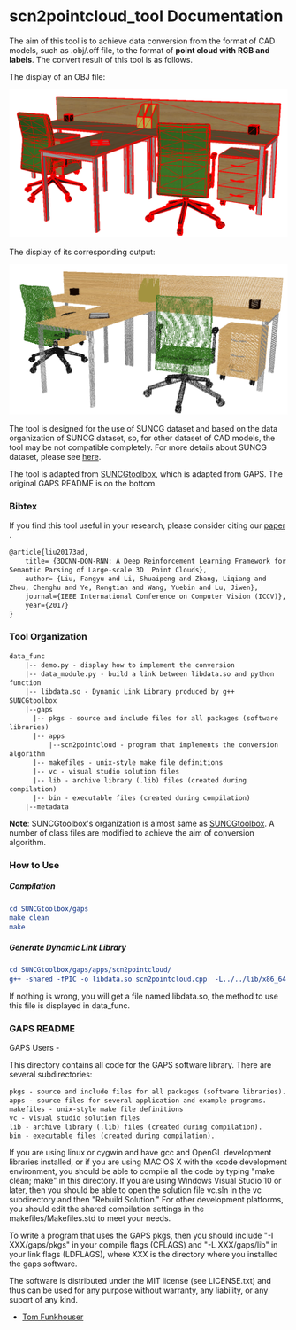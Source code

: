 # scn2pointcloud_tool Documentation

The aim of this tool is to achieve data conversion from the format of CAD models, such as .obj/.off file, to the format  of **point cloud with RGB and labels**. The convert result of this tool is as follows.

The display of an OBJ file:

![694shape](694shape.png)

The display of its corresponding output:

![694shape](694cloud.png)

The tool is designed for the use of SUNCG dataset and based on the data organization of SUNCG dataset, so, for other dataset of CAD models, the tool may be not compatible completely. For more details about SUNCG dataset, please see [here](http://suncg.cs.princeton.edu/).

The tool is adapted from [SUNCGtoolbox](https://github.com/shurans/SUNCGtoolbox), which is adapted from GAPS. The original GAPS README is on the bottom.

### Bibtex

 If you find this tool useful in your research, please consider citing our [paper](http://arxiv.org/abs/1707.06783) .

```
@article{liu20173ad, 
    title= {3DCNN-DQN-RNN: A Deep Reinforcement Learning Framework for Semantic Parsing of Large-scale 3D  Point Clouds}, 
    author= {Liu, Fangyu and Li, Shuaipeng and Zhang, Liqiang and Zhou, Chenghu and Ye, Rongtian and Wang, Yuebin and Lu, Jiwen}, 
    journal={IEEE International Conference on Computer Vision (ICCV)}, 
    year={2017} 
}
```

### Tool Organization

```
data_func
    |-- demo.py - display how to implement the conversion
    |-- data_module.py - build a link between libdata.so and python function
    |-- libdata.so - Dynamic Link Library produced by g++
SUNCGtoolbox
    |--gaps
      |-- pkgs - source and include files for all packages (software libraries)
      |-- apps
          |--scn2pointcloud - program that implements the conversion algorithm
      |-- makefiles - unix-style make file definitions
      |-- vc - visual studio solution files
      |-- lib - archive library (.lib) files (created during compilation)
      |-- bin - executable files (created during compilation)
    |--metadata
```

**Note**: SUNCGtoolbox's organization is almost same as [SUNCGtoolbox](https://github.com/shurans/SUNCGtoolbox). A number of  class files are modified to achieve the aim of conversion algorithm.

### How to Use

##### Compilation

```cmake
cd SUNCGtoolbox/gaps
make clean
make
```

##### Generate Dynamic Link Library

```cmake
cd SUNCGtoolbox/gaps/apps/scn2pointcloud/
g++ -shared -fPIC -o libdata.so scn2pointcloud.cpp  -L../../lib/x86_64 -g -lR3Graphics -lR3Shapes -lR2Shapes -lRNBasics -ljpeg -lpng   -lfglut -lGLU -lGL -lX11 -lm -I. -I../../pkgs  -g
```

If nothing is wrong, you will get a file named libdata.so, the method to use this file is displayed in data_func.

### GAPS README

GAPS Users -

This directory contains all code for the GAPS software library.
There are several subdirectories:

    pkgs - source and include files for all packages (software libraries).
    apps - source files for several application and example programs. 
    makefiles - unix-style make file definitions
    vc - visual studio solution files
    lib - archive library (.lib) files (created during compilation).
    bin - executable files (created during compilation).

If you are using linux or cygwin and have gcc and OpenGL development
libraries installed, or if you are using MAC OS X with the xcode
development environment, you should be able to compile all the code by
typing "make clean; make" in this directory.  If you are using Windows
Visual Studio 10 or later, then you should be able to open the
solution file vc.sln in the vc subdirectory and then "Rebuild
Solution."  For other development platforms, you should edit the shared
compilation settings in the makefiles/Makefiles.std to meet your needs.

To write a program that uses the GAPS pkgs, then you should include
"-I XXX/gaps/pkgs" in your compile flags (CFLAGS) and "-L
XXX/gaps/lib" in your link flags (LDFLAGS), where XXX is the directory
where you installed the gaps software.

The software is distributed under the MIT license (see LICENSE.txt)
and thus can be used for any purpose without warranty, any liability,
or any suport of any kind.

- [Tom Funkhouser](http://www.cs.princeton.edu/%7Efunk/)

